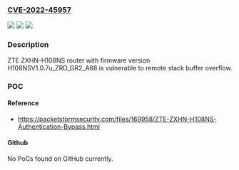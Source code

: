 ### [CVE-2022-45957](https://cve.mitre.org/cgi-bin/cvename.cgi?name=CVE-2022-45957)
![](https://img.shields.io/static/v1?label=Product&message=n%2Fa&color=blue)
![](https://img.shields.io/static/v1?label=Version&message=n%2Fa&color=blue)
![](https://img.shields.io/static/v1?label=Vulnerability&message=n%2Fa&color=brighgreen)

### Description

ZTE ZXHN-H108NS router with firmware version H108NSV1.0.7u_ZRD_GR2_A68 is vulnerable to remote stack buffer overflow.

### POC

#### Reference
- https://packetstormsecurity.com/files/169958/ZTE-ZXHN-H108NS-Authentication-Bypass.html

#### Github
No PoCs found on GitHub currently.

